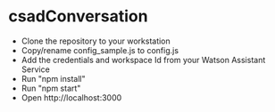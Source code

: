 # csadConversation
- Clone the repository to your workstation
- Copy/rename config_sample.js to config.js
- Add the credentials and workspace Id from your Watson Assistant Service
- Run "npm install"
- Run "npm start"
- Open http://localhost:3000
